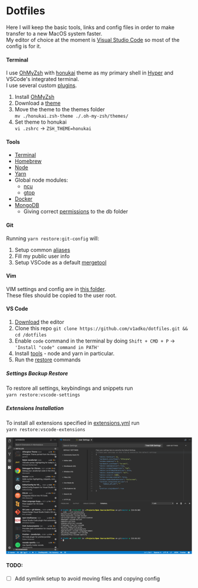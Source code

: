 # Dotfiles

Here I will keep the basic tools, links and config files in order to make transfer to a new MacOS system faster.  
My editor of choice at the moment is [Visual Studio Code](#vs-code) so most of the config is for it.

#### Terminal

I use [OhMyZsh](https://github.com/robbyrussell/oh-my-zsh#basic-installation) with [honukai](https://github.com/oskarkrawczyk/honukai-iterm-zsh#installation) theme as my primary shell in [Hyper](https://hyper.is/) and VSCode's integrated terminal.  
I use several custom [plugins](/hyper/hyper.js).

1) Install [OhMyZsh](https://github.com/robbyrussell/oh-my-zsh#basic-installation)
2) Download a [theme](https://raw.githubusercontent.com/oskarkrawczyk/honukai-iterm-zsh/master/honukai.zsh-theme)
3) Move the theme to the themes folder  
   `mv ./honukai.zsh-theme ./.oh-my-zsh/themes/`
4) Set theme to honukai  
   `vi .zshrc` -> `ZSH_THEME=honukai`

#### Tools
- [Terminal](#terminal)
- [Homebrew](https://brew.sh/index.html)
- [Node](https://nodejs.org/en/)
- [Yarn](https://yarnpkg.com/en/docs/install)
- Global node modules:
  - [ncu](https://www.npmjs.com/package/npm-check-updates)
  - [gtop](https://www.npmjs.com/package/gtop)
- [Docker](https://docs.docker.com/docker-for-mac/install/#download-docker-for-mac)
- [MongoDB](https://docs.mongodb.com/manual/tutorial/install-mongodb-on-os-x/#install-mongodb-community-edition-with-homebrew)
  - Giving correct [permissions](https://stackoverflow.com/a/29003511) to the db folder

#### Git

Running `yarn restore:git-config` will:
1) Setup common [aliases](https://git-scm.com/book/tr/v2/Git-Basics-Git-Aliases)
2) Fill my public user info
3) Setup VSCode as a default [mergetool](https://stackoverflow.com/a/44549734)

#### Vim
VIM settings and config are in [this folder](/vim).  
These files should be copied to the user root.

#### VS Code

1) [Download](https://github.com/Microsoft/vscode) the editor
2) Clone this repo
  `git clone https://github.com/v1adko/dotfiles.git && cd /dotfiles`
3) Enable `code` command in the terminal by doing `Shift + CMD + P` -> `'Install "code" command in PATH'`  
4) Install [tools](#tools) - node and yarn in particular.
5) Run the [restore](#settings-backup-restore) commands

##### Settings Backup Restore

To restore all settings, keybindings and snippets run  
`yarn restore:vscode-settings`

##### Extensions Installation
To install all extensions specified in [extensions.yml](./vscode/extensions.yml) run  
`yarn restore:vscode-extensions`

<img alt="VS Code Extensions" src="./img/vscode.png" width="900px">

#### TODO:
- [ ] Add symlink setup to avoid moving files and copying config

